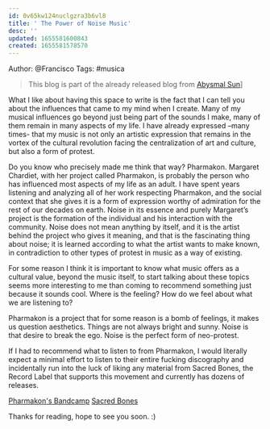 ```yaml
---
id: 0v65kw124nuclgzra3b6vl8
title: ' The Power of Noise Music'
desc: ''
updated: 1655581600843
created: 1655581578570
---
```


Author: @Francisco
Tags: #musica

> This blog is part of the already released blog from [Abysmal Sun](https://abysmalsun.com/2021/06/04/featured-friday-011/)]

What I like about having this space to write is the fact that I can tell you about the influences that came to my mind when I create. Many of my musical influences go beyond just being part of the sounds I make, many of them remain in many aspects of my life. I have already expressed –many times- that my music is not only an artistic expression that remains in the vortex of the cultural revolution facing the centralization of art and culture, but also a form of protest.  

Do you know who precisely made me think that way? Pharmakon. Margaret Chardiet, with her project called Pharmakon, is probably the person who has influenced most aspects of my life as an adult. I have spent years listening and analyzing all of her work respecting Pharmakon, and the social context that she gives it is a form of expression worthy of admiration for the rest of our decades on earth. Noise in its essence and purely Margaret’s project is the formation of the individual and his interaction with the community. Noise does not mean anything by itself, and it is the artist behind the project who gives it meaning, and that is the fascinating thing about noise; it is learned according to what the artist wants to make known, in contradiction to other types of protest in music as a way of existing.  

For some reason I think it is important to know what music offers as a cultural value, beyond the music itself, to start talking about these topics seems more interesting to me than coming to recommend something just because it sounds cool. Where is the feeling? How do we feel about what we are listening to?

Pharmakon is a project that for some reason is a bomb of feelings, it makes us question aesthetics. Things are not always bright and sunny. Noise is that desire to break the ego. Noise is the perfect form of neo-protest.

If I had to recommend what to listen to from Pharmakon, I would literally expect a minimal effort to listen to their entire fucking discography and incidentally run into the luck of liking any material from Sacred Bones, the Record Label that supports this movement and currently has dozens of releases.


[Pharmakon's Bandcamp](https://pharmakon.bandcamp.com/)
[Sacred Bones](https://sacredbonesrecords.bandcamp.com/)

Thanks for reading, hope to see you soon. :)